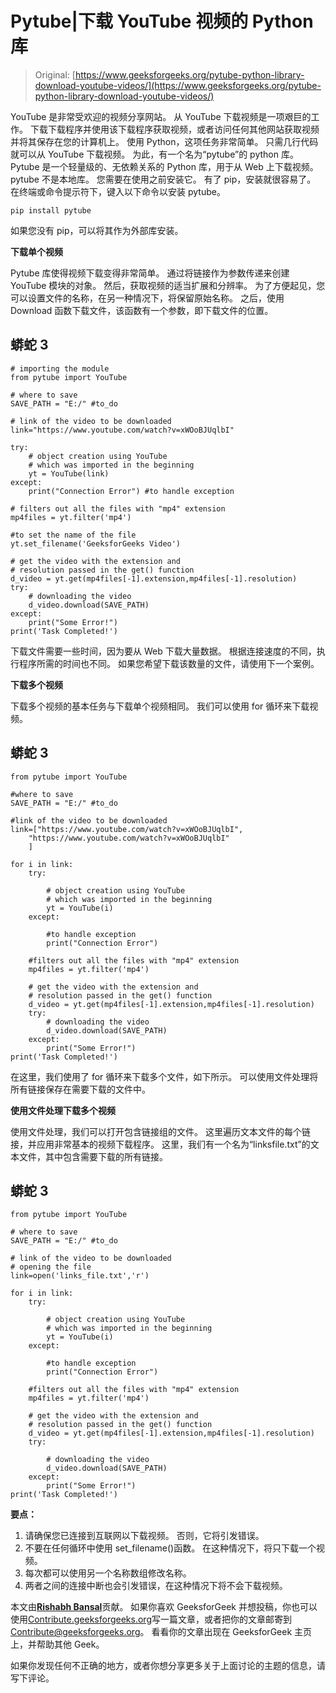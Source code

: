 # Pytube|下载 YouTube 视频的 Python 库

> Original: [https://www.geeksforgeeks.org/pytube-python-library-download-youtube-videos/](https://www.geeksforgeeks.org/pytube-python-library-download-youtube-videos/)

YouTube 是非常受欢迎的视频分享网站。 从 YouTube 下载视频是一项艰巨的工作。 下载下载程序并使用该下载程序获取视频，或者访问任何其他网站获取视频并将其保存在您的计算机上。 使用 Python，这项任务非常简单。 只需几行代码就可以从 YouTube 下载视频。 为此，有一个名为“pytube”的 python 库。 Pytube 是一个轻量级的、无依赖关系的 Python 库，用于从 Web 上下载视频。
pytube 不是本地库。 您需要在使用之前安装它。 有了 pip，安装就很容易了。 在终端或命令提示符下，键入以下命令以安装 pytube。

```
pip install pytube

```

如果您没有 pip，可以将其作为外部库安装。

**下载单个视频**

Pytube 库使得视频下载变得非常简单。 通过将链接作为参数传递来创建 YouTube 模块的对象。 然后，获取视频的适当扩展和分辨率。 为了方便起见，您可以设置文件的名称，在另一种情况下，将保留原始名称。 之后，使用 Download 函数下载文件，该函数有一个参数，即下载文件的位置。

## 蟒蛇 3

```
# importing the module 
from pytube import YouTube 

# where to save 
SAVE_PATH = "E:/" #to_do 

# link of the video to be downloaded 
link="https://www.youtube.com/watch?v=xWOoBJUqlbI"

try: 
    # object creation using YouTube
    # which was imported in the beginning 
    yt = YouTube(link) 
except: 
    print("Connection Error") #to handle exception 

# filters out all the files with "mp4" extension 
mp4files = yt.filter('mp4') 

#to set the name of the file
yt.set_filename('GeeksforGeeks Video')  

# get the video with the extension and
# resolution passed in the get() function 
d_video = yt.get(mp4files[-1].extension,mp4files[-1].resolution) 
try: 
    # downloading the video 
    d_video.download(SAVE_PATH) 
except: 
    print("Some Error!") 
print('Task Completed!') 
```

下载文件需要一些时间，因为要从 Web 下载大量数据。 根据连接速度的不同，执行程序所需的时间也不同。 如果您希望下载该数量的文件，请使用下一个案例。

**下载多个视频**

下载多个视频的基本任务与下载单个视频相同。 我们可以使用 for 循环来下载视频。

## 蟒蛇 3

```
from pytube import YouTube 

#where to save 
SAVE_PATH = "E:/" #to_do 

#link of the video to be downloaded 
link=["https://www.youtube.com/watch?v=xWOoBJUqlbI", 
    "https://www.youtube.com/watch?v=xWOoBJUqlbI"
    ]

for i in link: 
    try: 

        # object creation using YouTube
        # which was imported in the beginning 
        yt = YouTube(i) 
    except: 

        #to handle exception 
        print("Connection Error") 

    #filters out all the files with "mp4" extension 
    mp4files = yt.filter('mp4') 

    # get the video with the extension and
    # resolution passed in the get() function 
    d_video = yt.get(mp4files[-1].extension,mp4files[-1].resolution) 
    try: 
        # downloading the video 
        d_video.download(SAVE_PATH) 
    except: 
        print("Some Error!") 
print('Task Completed!') 
```

在这里，我们使用了 for 循环来下载多个文件，如下所示。 可以使用文件处理将所有链接保存在需要下载的文件中。

**使用文件处理下载多个视频**

使用文件处理，我们可以打开包含链接组的文件。 这里遍历文本文件的每个链接，并应用非常基本的视频下载程序。 这里，我们有一个名为“linksfile.txt”的文本文件，其中包含需要下载的所有链接。

## 蟒蛇 3

```
from pytube import YouTube 

# where to save 
SAVE_PATH = "E:/" #to_do 

# link of the video to be downloaded 
# opening the file 
link=open('links_file.txt','r') 

for i in link: 
    try: 

        # object creation using YouTube
        # which was imported in the beginning 
        yt = YouTube(i) 
    except: 

        #to handle exception
        print("Connection Error")  

    #filters out all the files with "mp4" extension 
    mp4files = yt.filter('mp4') 

    # get the video with the extension and
    # resolution passed in the get() function 
    d_video = yt.get(mp4files[-1].extension,mp4files[-1].resolution) 
    try: 

        # downloading the video 
        d_video.download(SAVE_PATH) 
    except: 
        print("Some Error!") 
print('Task Completed!') 
```

**要点：**

1.  请确保您已连接到互联网以下载视频。 否则，它将引发错误。
2.  不要在任何循环中使用 set_filename()函数。 在这种情况下，将只下载一个视频。
3.  每次都可以使用另一个名称数组修改名称。
4.  两者之间的连接中断也会引发错误，在这种情况下将不会下载视频。

本文由[**Rishabh Bansal**](https://www.linkedin.com/in/rishabh-bansal-9b4b71108/)贡献。 如果你喜欢 GeeksforGeek 并想投稿，你也可以使用[Contribute.geeksforgeeks.org](http://www.contribute.geeksforgeeks.org)写一篇文章，或者把你的文章邮寄到 Contribute@geeksforgeeks.org。 看看你的文章出现在 GeeksforGeek 主页上，并帮助其他 Geek。

如果你发现任何不正确的地方，或者你想分享更多关于上面讨论的主题的信息，请写下评论。